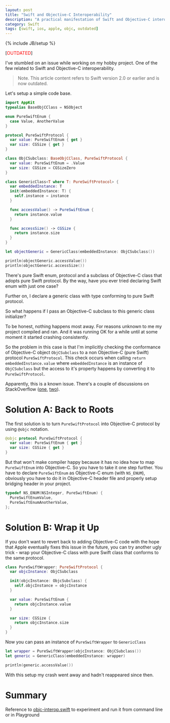 ```yaml
---
layout: post
title: "Swift and Objective-C Interoperability"
description: "A practical manifestation of Swift and Objective-C interoperability problems"
category: Swift
tags: [swift, ios, apple, objc, outdated]
---
```

{% include JB/setup %}

[<font color="red">OUTDATED</font>]

I've stumbled on an issue while working on my hobby project. One of the few related to Swift and Objective-C interoperability.


<!--more-->

> Note. This article content refers to Swift version 2.0 or earlier and is now outdated.

Let's setup a simple code base.

```swift
import AppKit
typealias BaseObjCClass = NSObject

enum PureSwiftEnum {
  case Value, AnotherValue
}

protocol PureSwiftProtocol {
  var value: PureSwiftEnum { get }
  var size: CGSize { get }
}

class ObjCSubclass: BaseObjCClass, PureSwiftProtocol {
  var value: PureSwiftEnum = .Value
  var size: CGSize = CGSizeZero
}

class GenericClass<T where T: PureSwiftProtocol> {
  var embeddedInstance: T
  init(embeddedInstance: T) {
    self.instance = instance
  }

  func accessValue() -> PureSwiftEnum {
    return instance.value
  }

  func accessSize() -> CGSize {
    return instance.size
  }
}

let objectGeneric = GenericClass(embeddedInstance: ObjCSubclass())

println(objectGeneric.accessValue())
println(objectGeneric.accessSize())
```

There's pure Swift enum, protocol and a subclass of Objective-C class that adopts pure Swift protocol. By the way, have you ever tried declaring Swift enum with just one case?

Further on, I declare a generic class with type conforming to pure Swift protocol.

So what happens if I pass an Objective-C subclass to this generic class initializer?

To be honest, nothing happens most away. For reasons unknown to me my project compiled and ran. And it was running OK for a while until at some moment it started crashing consistently.

So the problem in this case is that I'm implicitly checking the conformance of Objective-C object `ObjCSubclass` to a non Objective-C (pure Swift) protocol `PureSwiftProtocol`. This check occurs when calling `return embeddedInstance.value` where `embeddedInstance` is an instance of `ObjCSubclass` but the access to it's property happens by converting it to `PureSwiftProtocol`.

Apparently, this is a known issue. There's a couple of discussions on StackOverflow ([one](http://stackoverflow.com/questions/24132738/swift-set-delegate-to-self-gives-exc-bad-access), [two](http://stackoverflow.com/questions/24174348/calling-method-using-optional-chaining-on-weak-variable-causes-exc-bad-access)).

# Solution A: Back to Roots

The first solution is to turn `PureSwiftProtocol` into Objective-C protocol by using `@objc` notation.

```swift
@objc protocol PureSwiftProtocol {
  var value: PureSwiftEnum { get }
  var size: CGSize { get }
}
```

But that won't make compiler happy because it has no idea how to map `PureSwiftEnum` into Objective-C. So you have to take it one step further. You have to declare `PureSwiftEnum` as Objective-C enum (with `NS_ENUM`), obviously you have to do it in Objective-C header file and properly setup bridging header in your project.

```objective-c
typedef NS_ENUM(NSInteger, PureSwiftEnum) {
  PureSwiftEnumValue,
  PureSwiftEnumAnotherValue,
};
```

# Solution B: Wrap it Up

If you don't want to revert back to adding Objective-C code with the hope that Apple eventually fixes this issue in the future, you can try another ugly trick - wrap your Objective-C class with pure Swift class that conforms to the same protocol.

```swift
class PureSwiftWrapper: PureSwiftProtocol {
  var objcInstance: ObjCSubclass

  init(objcInstance: ObjcSubclass) {
    self.objcInstance = objcInstance
  }

  var value: PureSwiftEnum {
    return objcInstance.value
  }

  var size: CGSize {
    return objcInstance.size
  }
}
```

Now you can pass an instance of `PureSwiftWrapper` to `GenericClass`

```swift
let wrapper = PureSwiftWrapper(objcInstance: ObjCSubclass())
let generic = GenericClass(embeddedInstance: wrapper)

println(generic.accessValue())
```

With this setup my crash went away and hadn't reappeared since then.

# Summary

Reference to [objc-interop.swift](https://gist.github.com/mgrebenets/96a0f3f26512ffba5ab1) to experiment and run it from command line or in Playground
